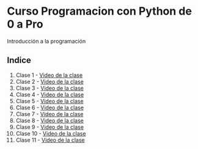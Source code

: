 # Curso Programacion con Python de 0 a Pro
Introducción a la programación


## Indice 

1. Clase 1 - [Video de la clase](https://youtu.be/vQUCUdI3HKw)
2. Clase 2 - [Video de la clase](https://youtu.be/Yig0ZZ6k6Pc)
3. Clase 3 - [Video de la clase](https://youtu.be/3UIkkmbMvd4)
4. Clase 4 - [Video de la clase](https://youtu.be/g8kjVUo0z3o)
5. Clase 5 - [Video de la clase](https://youtu.be/oGZE8rPF9EI)
6. Clase 6 - [Video de la clase](https://youtu.be/ZzeBs1iS6Ds)
7. Clase 7 - [Video de la clase](https://youtu.be/7xwRz-730P4)
8. Clase 8 - [Video de la clase](https://youtu.be/Q8jTloBDiEw)
9. Clase 9 - [Video de la clase](https://youtu.be/WkyLrEha_aw)
10. Clase 10 - [Video de la clase](https://youtu.be/rT7bWyn2LkU)
11. Clase 11 - [Video de la clase](https://youtu.be/nLaRAElCF00)